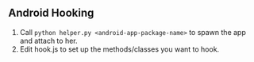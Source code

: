 ## Android Hooking

1. Call `python helper.py <android-app-package-name>` to spawn the app and attach to her.
2. Edit hook.js to set up the methods/classes you want to hook.
